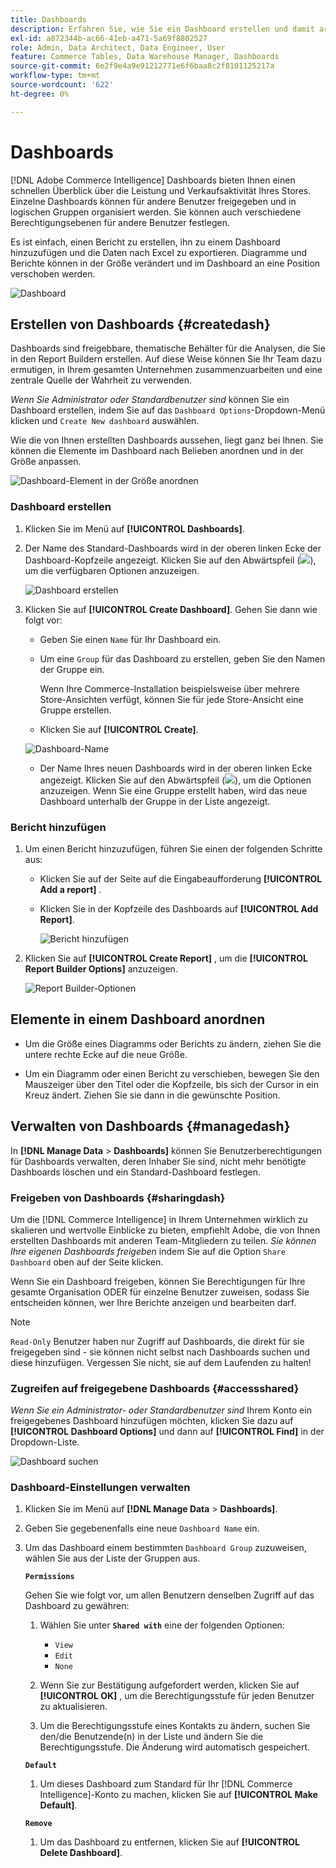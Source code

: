 ```yaml
---
title: Dashboards
description: Erfahren Sie, wie Sie ein Dashboard erstellen und damit arbeiten können.
exl-id: a872344b-ac66-41eb-a471-5a69f8802527
role: Admin, Data Architect, Data Engineer, User
feature: Commerce Tables, Data Warehouse Manager, Dashboards
source-git-commit: 6e2f9e4a9e91212771e6f6baa8c2f8101125217a
workflow-type: tm+mt
source-wordcount: '622'
ht-degree: 0%

---
```


# Dashboards

[!DNL Adobe Commerce Intelligence] Dashboards bieten Ihnen einen schnellen Überblick über die Leistung und Verkaufsaktivität Ihres Stores. Einzelne Dashboards können für andere Benutzer freigegeben und in logischen Gruppen organisiert werden. Sie können auch verschiedene Berechtigungsebenen für andere Benutzer festlegen.

Es ist einfach, einen Bericht zu erstellen, ihn zu einem Dashboard hinzuzufügen und die Daten nach Excel zu exportieren. Diagramme und Berichte können in der Größe verändert und im Dashboard an eine Position verschoben werden.

![Dashboard](../../assets/magento-bi-report-builder-revenue-by-products-formula-report-holiday-sales-dashboard.png)

## Erstellen von Dashboards {#createdash}

Dashboards sind freigebbare, thematische Behälter für die Analysen, die Sie in den Report Buildern erstellen. Auf diese Weise können Sie Ihr Team dazu ermutigen, in Ihrem gesamten Unternehmen zusammenzuarbeiten und eine zentrale Quelle der Wahrheit zu verwenden.

*Wenn Sie Administrator oder Standardbenutzer sind* können Sie ein Dashboard erstellen, indem Sie auf das `Dashboard Options`-Dropdown-Menü klicken und `Create New dashboard` auswählen.

Wie die von Ihnen erstellten Dashboards aussehen, liegt ganz bei Ihnen. Sie können die Elemente im Dashboard nach Belieben anordnen und in der Größe anpassen.

![Dashboard-Element in der Größe anordnen](../../assets/arrange_resize_dashboard_element.gif)

### Dashboard erstellen

1. Klicken Sie im Menü auf **[!UICONTROL Dashboards]**.

1. Der Name des Standard-Dashboards wird in der oberen linken Ecke der Dashboard-Kopfzeile angezeigt. Klicken Sie auf den Abwärtspfeil (![](../../assets/magento-bi-btn-down.png)), um die verfügbaren Optionen anzuzeigen.

   ![Dashboard erstellen](../../assets/magento-bi-dashboard-create.png)

1. Klicken Sie auf **[!UICONTROL Create Dashboard]**. Gehen Sie dann wie folgt vor:

   * Geben Sie einen `Name` für Ihr Dashboard ein.

   * Um eine `Group` für das Dashboard zu erstellen, geben Sie den Namen der Gruppe ein.

     Wenn Ihre Commerce-Installation beispielsweise über mehrere Store-Ansichten verfügt, können Sie für jede Store-Ansicht eine Gruppe erstellen.

   * Klicken Sie auf **[!UICONTROL Create]**.

   ![Dashboard-Name](../../assets/magento-bi-dashboard-create-name.png)

   * Der Name Ihres neuen Dashboards wird in der oberen linken Ecke angezeigt. Klicken Sie auf den Abwärtspfeil (![](../../assets/magento-bi-btn-down.png)), um die Optionen anzuzeigen. Wenn Sie eine Gruppe erstellt haben, wird das neue Dashboard unterhalb der Gruppe in der Liste angezeigt.

### Bericht hinzufügen

1. Um einen Bericht hinzuzufügen, führen Sie einen der folgenden Schritte aus:

   * Klicken Sie auf der Seite auf die Eingabeaufforderung **[!UICONTROL Add a report]** .

   * Klicken Sie in der Kopfzeile des Dashboards auf **[!UICONTROL Add Report]**.

     ![Bericht hinzufügen](../../assets/magento-bi-dashboard-create-add-report.png)

1. Klicken Sie auf **[!UICONTROL Create Report]** , um die **[!UICONTROL Report Builder Options]** anzuzeigen.

   ![Report Builder-Optionen](../../assets/magento-bi-report-builder.png)

## Elemente in einem Dashboard anordnen

* Um die Größe eines Diagramms oder Berichts zu ändern, ziehen Sie die untere rechte Ecke auf die neue Größe.

* Um ein Diagramm oder einen Bericht zu verschieben, bewegen Sie den Mauszeiger über den Titel oder die Kopfzeile, bis sich der Cursor in ein Kreuz ändert. Ziehen Sie sie dann in die gewünschte Position.

## Verwalten von Dashboards {#managedash}

In **[!DNL Manage Data** > **Dashboards]** können Sie Benutzerberechtigungen für Dashboards verwalten, deren Inhaber Sie sind, nicht mehr benötigte Dashboards löschen und ein Standard-Dashboard festlegen.

### Freigeben von Dashboards {#sharingdash}

Um die [!DNL Commerce Intelligence] in Ihrem Unternehmen wirklich zu skalieren und wertvolle Einblicke zu bieten, empfiehlt Adobe, die von Ihnen erstellten Dashboards mit anderen Team-Mitgliedern zu teilen. *Sie können Ihre eigenen Dashboards freigeben* indem Sie auf die Option `Share Dashboard` oben auf der Seite klicken.

Wenn Sie ein Dashboard freigeben, können Sie Berechtigungen für Ihre gesamte Organisation ODER für einzelne Benutzer zuweisen, sodass Sie entscheiden können, wer Ihre Berichte anzeigen und bearbeiten darf.

>[!NOTE]
>
>`Read-Only` Benutzer haben nur Zugriff auf Dashboards, die direkt für sie freigegeben sind - sie können nicht selbst nach Dashboards suchen und diese hinzufügen. Vergessen Sie nicht, sie auf dem Laufenden zu halten!

### Zugreifen auf freigegebene Dashboards {#accessshared}

*Wenn Sie ein Administrator- oder Standardbenutzer sind* Ihrem Konto ein freigegebenes Dashboard hinzufügen möchten, klicken Sie dazu auf **[!UICONTROL Dashboard Options]** und dann auf **[!UICONTROL Find]** in der Dropdown-Liste.

![Dashboard suchen](../../assets/find_dashboard.png)<!--{: width="1000" height="535"}-->

### Dashboard-Einstellungen verwalten

1. Klicken Sie im Menü auf **[!DNL Manage Data** > **Dashboards]**.

1. Geben Sie gegebenenfalls eine neue `Dashboard Name` ein.

1. Um das Dashboard einem bestimmten `Dashboard Group` zuzuweisen, wählen Sie aus der Liste der Gruppen aus.

   **`Permissions`**

   Gehen Sie wie folgt vor, um allen Benutzern denselben Zugriff auf das Dashboard zu gewähren:

   1. Wählen Sie unter **`Shared with`** eine der folgenden Optionen:

      * `View`
      * `Edit`
      * `None`

   1. Wenn Sie zur Bestätigung aufgefordert werden, klicken Sie auf **[!UICONTROL OK]** , um die Berechtigungsstufe für jeden Benutzer zu aktualisieren.

   1. Um die Berechtigungsstufe eines Kontakts zu ändern, suchen Sie den/die Benutzende(n) in der Liste und ändern Sie die Berechtigungsstufe. Die Änderung wird automatisch gespeichert.

   **`Default`**

   1. Um dieses Dashboard zum Standard für Ihr [!DNL Commerce Intelligence]-Konto zu machen, klicken Sie auf **[!UICONTROL Make Default]**.

   **`Remove`**

   1. Um das Dashboard zu entfernen, klicken Sie auf **[!UICONTROL Delete Dashboard]**.
